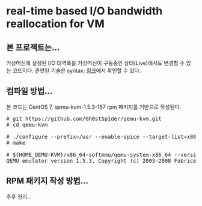real-time based I/O bandwidth reallocation for VM
=================================================

본 프로젝트는...
----------------

가상머신에 설정된 I/O 대역폭을 가상머신이 구동중인 상태(Live)에서도 변경할 수 있는 코드이다.
관련된 기술은 syntax: [링크](https://www.dbpia.co.kr/journal/articleDetail?nodeId=NODE07450265)에서 확인할 수 있다.

컴파일 방법...
--------------

본 코드는 CentOS 7, qemu-kvm-1.5.3-167 rpm 패키지를 기반으로 작성된다.
<pre>
# git https://github.com/Gh0stSp1der/qemu-kvm.git
# cd qemu-kvm

# ./configure --prefix=/usr --enable-spice --target-list=x86_64-softmmu --enable-kvm
# make

# ${HOME_QEMU-KVM}/x86_64-softmmu/qemu-system-x86_64 --version
QEMU emulator version 1.5.3, Copyright (c) 2003-2008 Fabrice Bellard
</pre>

RPM 패키지 작성 방법...
-----------------------

추후 정리..

